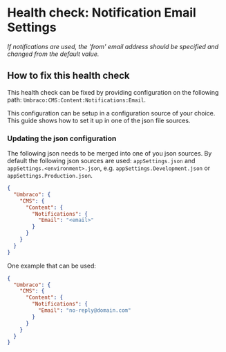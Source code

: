 # Health check: Notification Email Settings

_If notifications are used, the 'from' email address should be specified and changed from the default value._

## How to fix this health check

This health check can be fixed by providing configuration on the following path: `Umbraco:CMS:Content:Notifications:Email`.

This configuration can be setup in a configuration source of your choice. This guide shows how to set it up in one of the json file sources.

### Updating the json configuration

The following json needs to be merged into one of you json sources. By default the following json sources are used: `appSettings.json` and `appSettings.<environment>.json`, e.g. `appSettings.Development.json` or `appSettings.Production.json`.

```json
{
  "Umbraco": {
    "CMS": {
      "Content": {
        "Notifications": {
          "Email": "<email>"
        }
      }
    }
  }
}
```

One example that can be used:

```json
{
  "Umbraco": {
    "CMS": {
      "Content": {
        "Notifications": {
          "Email": "no-reply@domain.com"
        }
      }
    }
  }
}
```
